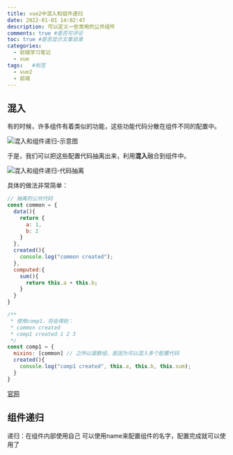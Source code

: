 ```yaml
---
title: vue2中混入和组件递归
date: 2022-01-01 14:02:47
description: 可以定义一些常用的公共组件
comments: true #是否可评论
toc: true #是否显示文章目录
categories: 
  - 前端学习笔记 
  - vue
tags:   #标签
  - vue2
  - 前端
---
```



## 混入
有的时候，许多组件有着类似的功能，这些功能代码分散在组件不同的配置中。

![混入和组件递归-示意图](/images/vue2/混入和组件递归-示意图.jpg)

于是，我们可以把这些配置代码抽离出来，利用**混入**融合到组件中。

![混入和组件递归-代码抽离](/images/vue2/混入和组件递归-代码抽离.jpg)

具体的做法非常简单：

```js
// 抽离的公共代码
const common = {
  data(){
    return {
      a: 1,
      b: 2
    }
  },
  created(){
    console.log("common created");
  },
  computed:{
    sum(){
      return this.a + this.b;
    }
  }
}

/**
 * 使用comp1，将会得到：
 * common created
 * comp1 created 1 2 3
 */
const comp1 = {
  mixins: [common] // 之所以是数组，是因为可以混入多个配置代码
  created(){
    console.log("comp1 created", this.a, this.b, this.sum);
  }
}
```

[官网](https://cn.vuejs.org/v2/guide/mixins.html)

## 组件递归

递归：在组件内部使用自己
可以使用name来配置组件的名字，配置完成就可以使用了

